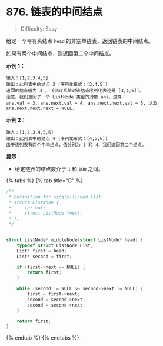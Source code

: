 # 876. 链表的中间结点

> Difficulty: Easy

给定一个带有头结点 `head` 的非空单链表，返回链表的中间结点。

如果有两个中间结点，则返回第二个中间结点。

**示例 1：**

```text
输入：[1,2,3,4,5]
输出：此列表中的结点 3 (序列化形式：[3,4,5])
返回的结点值为 3 。 (测评系统对该结点序列化表述是 [3,4,5])。
注意，我们返回了一个 ListNode 类型的对象 ans，这样：
ans.val = 3, ans.next.val = 4, ans.next.next.val = 5, 以及 ans.next.next.next = NULL.
```

**示例 2：**

```text
输入：[1,2,3,4,5,6]
输出：此列表中的结点 4 (序列化形式：[4,5,6])
由于该列表有两个中间结点，值分别为 3 和 4，我们返回第二个结点。
```

**提示：**

* 给定链表的结点数介于 `1` 和 `100` 之间。

{% tabs %}
{% tab title="C" %}
```c
/**
 * Definition for singly-linked list.
 * struct ListNode {
 *     int val;
 *     struct ListNode *next;
 * };
 */


struct ListNode* middleNode(struct ListNode* head) {
    typedef struct ListNode List;
    List* first = head;
    List* second = first;

    if (first->next == NULL) {
        return first;
    }

    while (second != NULL && second->next != NULL) {
        first = first->next;
        second = second->next;
        second = second->next;
    }

    return first;
}

```
{% endtab %}
{% endtabs %}

